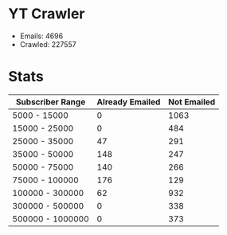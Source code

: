 # YT Crawler
- Emails: 4696
- Crawled: 227557

# Stats
| Subscriber Range  | Already Emailed | Not Emailed |
|-------|-------|-------|
| 5000 - 15000 | 0 | 1063 |
| 15000 - 25000 | 0 | 484 |
| 25000 - 35000 | 47 | 291 |
| 35000 - 50000 | 148 | 247 |
| 50000 - 75000 | 140 | 266 |
| 75000 - 100000 | 176 | 129 |
| 100000 - 300000 | 62 | 932 |
| 300000 - 500000 | 0 | 338 |
| 500000 - 1000000 | 0 | 373 |
